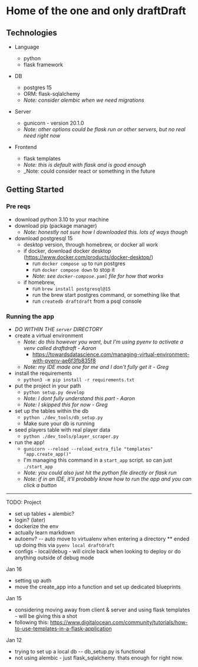 # Home of the one and only draftDraft

## Technologies
* Language
  * python
  * flask framework
  
* DB
  * postgres 15
  * ORM: flask-sqlalchemy
  * _Note: consider alembic when we need migrations_

* Server
  * gunicorn - version 20.1.0
  * _Note: other options could be flask run or other servers, but no real need right now_

* Frontend
  * flask templates
  * _Note: this is default with flask and is good enough_
  * _Note: could consider react or something in the future


## Getting Started
### Pre reqs
* download python 3.10 to your machine
* download pip (package manager)
  * _Note: honestly not sure how I downloaded this. lots of ways though_
* download postgresql 15
  * desktop version, through homebrew, or docker all work
  * if docker, download docker desktop (https://www.docker.com/products/docker-desktop/)
    * run `docker compose up` to run postgres
    * run `docker compose down` to stop it
    * _Note: see `docker-compose.yaml` file for how that works_
  * if homebrew,
    * run `brew install postgresql@15`
    * run the brew start postgres command, or something like that
    * run `createdb draftdraft` from a psql console

### Running the app
* _DO WITHIN THE `server` DIRECTORY_
* create a virtual environment 
  * _Note: do this however you want, but I'm using pyenv to activate a venv called draftdraft - Aaron_
    * https://towardsdatascience.com/managing-virtual-environment-with-pyenv-ae6f3fb835f8
  * _Note: my IDE made one for me and I don't fully get it - Greg_
* install the requirements
  * `python3 -m pip install -r requirements.txt`
* put the project in your path
  * `python setup.py develop`
  * _Note: I dont fully understand this part - Aaron_
  * _Note: I skipped this for now - Greg_
* set up the tables within the db
  * `python ./dev_tools/db_setup.py`
  * Make sure your db is running
* seed players table with real player data
  * `python ./dev_tools/player_scraper.py`
* run the app!
  * `gunicorn --reload --reload_extra_file "templates" "app.create_app()"`
  * I'm managing this command in a `start_app` script. so can just `./start_app`
  * _Note: you could also just hit the python file directly or flask run_
  * _Note: if in an IDE, it'll probably know how to run the app and you can click a button_
 

------
TODO:
Project
* set up tables + alembic?
* login? (later)
* dockerize the env
* actually learn markdown
* autoenv? -- auto move to virtualenv when entering a directory
** ended up doing this via `pyenv local draftdraft`
* configs - local/debug - will circle back when looking to deploy or do anything outside of debug mode

Jan 16
* setting up auth
* move the create_app into a function and set up dedicated blueprints


Jan 15
* considering moving away from client & server and using flask templates - will be giving this a shot
* following this: https://www.digitalocean.com/community/tutorials/how-to-use-templates-in-a-flask-application

Jan 12
- trying to set up a local db -- db_setup.py is functional
- not using alembic - just flask_sqlalchemy. thats enough for right now.

